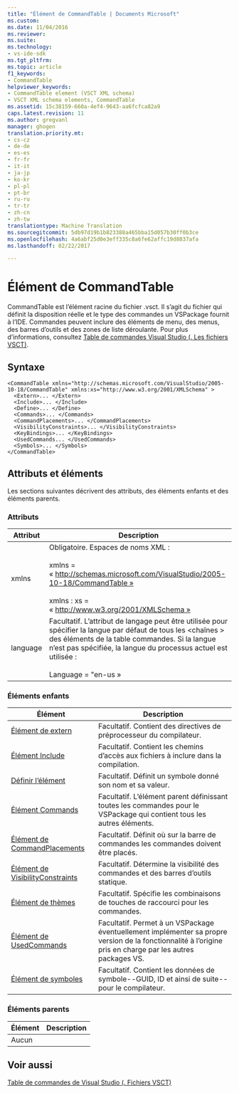 ```yaml
---
title: "Élément de CommandTable | Documents Microsoft"
ms.custom: 
ms.date: 11/04/2016
ms.reviewer: 
ms.suite: 
ms.technology:
- vs-ide-sdk
ms.tgt_pltfrm: 
ms.topic: article
f1_keywords:
- CommandTable
helpviewer_keywords:
- CommandTable element (VSCT XML schema)
- VSCT XML schema elements, CommandTable
ms.assetid: 15c38159-660a-4ef4-9643-aa6fcfca82a9
caps.latest.revision: 11
ms.author: gregvanl
manager: ghogen
translation.priority.mt:
- cs-cz
- de-de
- es-es
- fr-fr
- it-it
- ja-jp
- ko-kr
- pl-pl
- pt-br
- ru-ru
- tr-tr
- zh-cn
- zh-tw
translationtype: Machine Translation
ms.sourcegitcommit: 5db97d19b1b823388a465bba15d057b30ff0b3ce
ms.openlocfilehash: 4a6abf25d0e3eff335c8a6fe62affc19d8037afa
ms.lasthandoff: 02/22/2017

---
```

# <a name="commandtable-element"></a>Élément de CommandTable
CommandTable est l’élément racine du fichier .vsct. Il s’agit du fichier qui définit la disposition réelle et le type des commandes un VSPackage fournit à l’IDE. Commandes peuvent inclure des éléments de menu, des menus, des barres d’outils et des zones de liste déroulante. Pour plus d’informations, consultez [Table de commandes Visual Studio (. Les fichiers VSCT)](../extensibility/internals/visual-studio-command-table-dot-vsct-files.md).  
  
## <a name="syntax"></a>Syntaxe  
  
```  
<CommandTable xmlns="http://schemas.microsoft.com/VisualStudio/2005-10-18/CommandTable" xmlns:xs="http://www.w3.org/2001/XMLSchema" >  
  <Extern>... </Extern>  
  <Include>... </Include>  
  <Define>... </Define>  
  <Commands>... </Commands>  
  <CommandPlacements>... </CommandPlacements>  
  <VisibilityConstraints>... </VisibilityConstraints>  
  <KeyBindings>... </KeyBindings>  
  <UsedCommands... </UsedCommands>  
  <Symbols>... </Symbols>  
</CommandTable>  
```  
  
## <a name="attributes-and-elements"></a>Attributs et éléments  
 Les sections suivantes décrivent des attributs, des éléments enfants et des éléments parents.  
  
### <a name="attributes"></a>Attributs  
  
|Attribut|Description|  
|---------------|-----------------|  
|xmlns|Obligatoire. Espaces de noms XML :<br /><br /> xmlns = « http://schemas.microsoft.com/VisualStudio/2005-10-18/CommandTable »<br /><br /> xmlns : xs = « http://www.w3.org/2001/XMLSchema »|  
|language|Facultatif. L’attribut de langage peut être utilisée pour spécifier la langue par défaut de tous les \<chaînes > des éléments de la table commandes.  Si la langue n’est pas spécifiée, la langue du processus actuel est utilisée :<br /><br /> Language = "en-us »|  
  
### <a name="child-elements"></a>Éléments enfants  
  
|Élément|Description|  
|-------------|-----------------|  
|[Élément de extern](../extensibility/extern-element.md)|Facultatif. Contient des directives de préprocesseur du compilateur.|  
|[Élément Include](../extensibility/include-element.md)|Facultatif. Contient les chemins d’accès aux fichiers à inclure dans la compilation.|  
|[Définir l’élément](../extensibility/define-element.md)|Facultatif. Définit un symbole donné son nom et sa valeur.|  
|[Élément Commands](../extensibility/commands-element.md)|Facultatif. L’élément parent définissant toutes les commandes pour le VSPackage qui contient tous les autres éléments.|  
|[Élément de CommandPlacements](../extensibility/commandplacements-element.md)|Facultatif. Définit où sur la barre de commandes les commandes doivent être placés.|  
|[Élément de VisibilityConstraints](../extensibility/visibilityconstraints-element.md)|Facultatif. Détermine la visibilité des commandes et des barres d’outils statique.|  
|[Élément de thèmes](../extensibility/keybindings-element.md)|Facultatif. Spécifie les combinaisons de touches de raccourci pour les commandes.|  
|[Élément de UsedCommands](../extensibility/usedcommands-element.md)|Facultatif. Permet à un VSPackage éventuellement implémenter sa propre version de la fonctionnalité à l’origine pris en charge par les autres packages VS.|  
|[Élément de symboles](http://msdn.microsoft.com/en-us/f2ddd0aa-c3dd-439e-834d-28f136a27ffa)|Facultatif. Contient les données de symbole--GUID, ID et ainsi de suite--pour le compilateur.|  
  
### <a name="parent-elements"></a>Éléments parents  
  
|Élément|Description|  
|-------------|-----------------|  
|Aucun||  
  
## <a name="see-also"></a>Voir aussi  
 [Table de commandes de Visual Studio (. Fichiers VSCT)](../extensibility/internals/visual-studio-command-table-dot-vsct-files.md)
